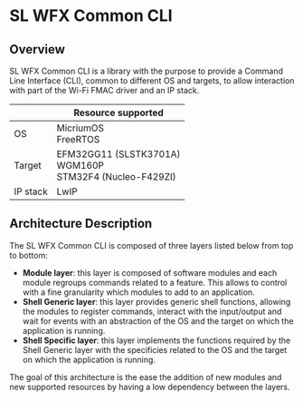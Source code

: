 # SL WFX Common CLI

## Overview

SL WFX Common CLI is a library with the purpose to provide a Command Line Interface (CLI), common to different OS and targets, to allow interaction with part of the Wi-Fi FMAC driver and an IP stack.

|                  | Resource supported                                                             |
|------------------|--------------------------------------------------------------------------------|
| OS               | MicriumOS<br>FreeRTOS                                                          |
| Target           | EFM32GG11 (SLSTK3701A)<br>WGM160P<br>STM32F4 (Nucleo-F429ZI)                   |
| IP stack         | LwIP                                                                           |

## Architecture Description

The SL WFX Common CLI is composed of three layers listed below from top to bottom:

* **Module layer**: this layer is composed of software modules and each module regroups commands related to a feature. This allows to control with a fine granularity which modules to add to an application.
* **Shell Generic layer**: this layer provides generic shell functions, allowing the modules to register commands, interact with the input/output and wait for events with an abstraction of the OS and the target on which the application is running.
* **Shell Specific layer**: this layer implements the functions required by the Shell Generic layer with the specificies related to the OS and the target on which the application is running.

The goal of this architecture is the ease the addition of new modules and new supported resources by having a low dependency between the layers.

